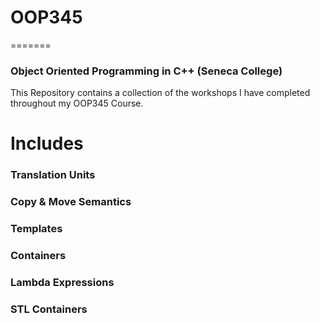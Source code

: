 # OOP345

=======
### Object Oriented Programming in C++ (Seneca College)
This Repository contains a collection of the workshops I have completed throughout my OOP345 Course.

# Includes 

### Translation Units
### Copy & Move Semantics
### Templates
### Containers
### Lambda Expressions
### STL Containers

